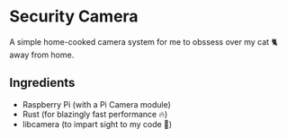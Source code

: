 # Security Camera

A simple home-cooked camera system for me to obssess over my cat 🐈 away from home.

## Ingredients

- Raspberry Pi (with a Pi Camera module)
- Rust (for blazingly fast performance 🔥)
- libcamera (to impart sight to my code 👀)
